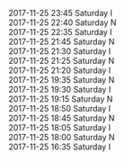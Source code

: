 2017-11-25 23:45 Saturday  I  
2017-11-25 22:40 Saturday  N  
2017-11-25 22:35 Saturday  I  
2017-11-25 21:45 Saturday  N  
2017-11-25 21:30 Saturday  I  
2017-11-25 21:25 Saturday  N  
2017-11-25 21:20 Saturday  I  
2017-11-25 19:35 Saturday  N  
2017-11-25 19:30 Saturday  I  
2017-11-25 19:15 Saturday  N  
2017-11-25 18:50 Saturday  I  
2017-11-25 18:45 Saturday  N  
2017-11-25 18:05 Saturday  I  
2017-11-25 18:00 Saturday  N  
2017-11-25 16:35 Saturday  I  
